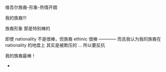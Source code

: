 
维吾尔族裔-形象-热情开朗

我的族裔!!!

族裔形象 那是特别棒的

即使 nationality 不是很棒，但族裔 ethinic 很棒 ———— 而且我认为我的族裔在 nationality 的地盘上 其实是被欺压的 ... 所以要反抗


我的族裔最棒！




-
